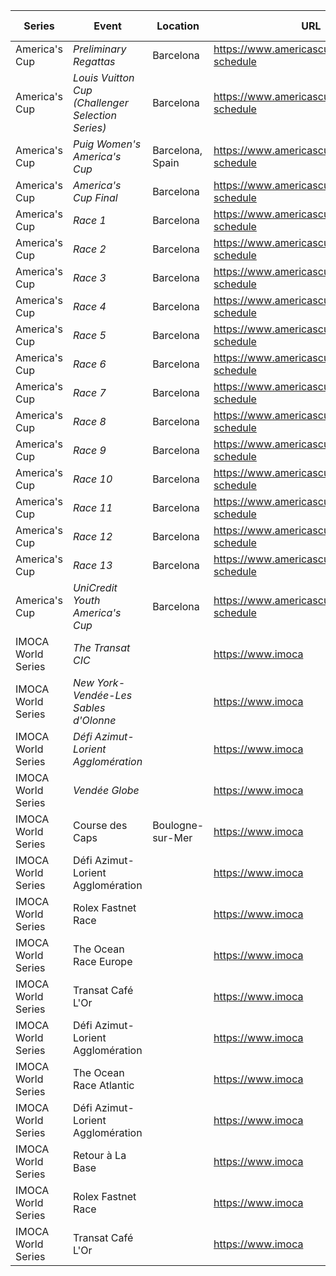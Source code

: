 | Series | Event | Location | URL | Start Date | End Date |
|---|---|---|---|---|---|
| America's Cup | *Preliminary Regattas* | Barcelona | https://www.americascup.com/en/ac37-schedule | 2024-08-22 | *2024-08-25* |
| America's Cup | *Louis Vuitton Cup (Challenger Selection Series)* | Barcelona | https://www.americascup.com/en/ac37-schedule | 2024-08-29 | *2024-10-07* |
| America's Cup | *Puig Women's America's Cup* | Barcelona, Spain | https://www.americascup.com/en/ac37-schedule | 2024-10-05 | *2024-10-13* |
| America's Cup | *America's Cup Final* | Barcelona | https://www.americascup.com/en/ac37-schedule | 2024-10-12 | *2024-10-21* |
| America's Cup | *Race 1* | Barcelona | https://www.americascup.com/en/ac37-schedule | 2024-10-12 | *2024-10-12* |
| America's Cup | *Race 2* | Barcelona | https://www.americascup.com/en/ac37-schedule | 2024-10-12 | *2024-10-12* |
| America's Cup | *Race 3* | Barcelona | https://www.americascup.com/en/ac37-schedule | 2024-10-13 | *2024-10-13* |
| America's Cup | *Race 4* | Barcelona | https://www.americascup.com/en/ac37-schedule | 2024-10-13 | *2024-10-13* |
| America's Cup | *Race 5* | Barcelona | https://www.americascup.com/en/ac37-schedule | 2024-10-16 | *2024-10-16* |
| America's Cup | *Race 6* | Barcelona | https://www.americascup.com/en/ac37-schedule | 2024-10-16 | *2024-10-16* |
| America's Cup | *Race 7* | Barcelona | https://www.americascup.com/en/ac37-schedule | 2024-10-18 | *2024-10-18* |
| America's Cup | *Race 8* | Barcelona | https://www.americascup.com/en/ac37-schedule | 2024-10-18 | *2024-10-18* |
| America's Cup | *Race 9* | Barcelona | https://www.americascup.com/en/ac37-schedule | 2024-10-19 | *2024-10-19* |
| America's Cup | *Race 10* | Barcelona | https://www.americascup.com/en/ac37-schedule | 2024-10-19 | *2024-10-19* |
| America's Cup | *Race 11* | Barcelona | https://www.americascup.com/en/ac37-schedule | 2024-10-20 | *2024-10-20* |
| America's Cup | *Race 12* | Barcelona | https://www.americascup.com/en/ac37-schedule | 2024-10-20 | *2024-10-20* |
| America's Cup | *Race 13* | Barcelona | https://www.americascup.com/en/ac37-schedule | 2024-10-21 | *2024-10-21* |
| America's Cup | *UniCredit Youth America's Cup* | Barcelona | https://www.americascup.com/en/ac37-schedule | 2024-09-17 | *2024-09-26* |
| IMOCA World Series | *The Transat CIC* |  | https://www.imoca | 2024 | *2024* |
| IMOCA World Series | *New York-Vendée-Les Sables d'Olonne* |  | https://www.imoca | 2024 | *2024* |
| IMOCA World Series | *Défi Azimut-Lorient Agglomération* |  | https://www.imoca | 2024 | *2024* |
| IMOCA World Series | *Vendée Globe* |  | https://www.imoca | 2024 | *2025* |
| IMOCA World Series | Course des Caps | Boulogne-sur-Mer | https://www.imoca | 2025-06-29 | 2025-06-29 |
| IMOCA World Series | Défi Azimut-Lorient Agglomération |  | https://www.imoca | 2025 | 2025 |
| IMOCA World Series | Rolex Fastnet Race |  | https://www.imoca | 2025 | 2025 |
| IMOCA World Series | The Ocean Race Europe |  | https://www.imoca | 2025 | 2025 |
| IMOCA World Series | Transat Café L'Or |  | https://www.imoca | 2025 | 2025 |
| IMOCA World Series | Défi Azimut-Lorient Agglomération |  | https://www.imoca | 2026 | 2026 |
| IMOCA World Series | The Ocean Race Atlantic |  | https://www.imoca | 2026 | 2026 |
| IMOCA World Series | Défi Azimut-Lorient Agglomération |  | https://www.imoca | 2027 | 2027 |
| IMOCA World Series | Retour à La Base |  | https://www.imoca | 2027 | 2027 |
| IMOCA World Series | Rolex Fastnet Race |  | https://www.imoca | 2027 | 2027 |
| IMOCA World Series | Transat Café L'Or |  | https://www.imoca | 2027 | 2027 |